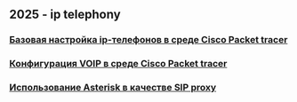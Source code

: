 ## 2025 - ip telephony

### [Базовая настройка ip-телефонов в среде Сisco Packet tracer](https://github.com/itmo-ict-faculty/ip-telephony/blob/main/docs/education/labs2023_2024/lab1/lab1.md)
### [Конфигурация VOIP в среде Сisco Packet tracer](https://github.com/itmo-ict-faculty/ip-telephony/blob/main/docs/education/labs2023_2024/lab2/lab2.md)
### [Использование Asterisk в качестве SIP proxy](https://github.com/itmo-ict-faculty/ip-telephony/blob/main/docs/education/labs2023_2024/lab3/lab3.md)

